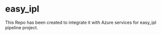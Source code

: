 # easy_ipl

This Repo has been created to integrate it with Azure services for easy_ipl pipeline project.
